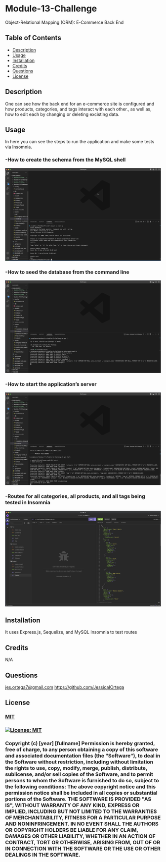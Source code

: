 # Module-13-Challenge
Object-Relational Mapping (ORM): E-Commerce Back End

  ## Table of Contents
  - [Description](#Description)
  - [Usage](#Usage)
  - [Installation](#Installation)
  - [Credits](#Credits)
  - [Questions](#Questions)
  - [License](#License)

  ## Description
  
  One can see how the back end for an e-commerce site is configured and how products, categories, and tags interact with each other., as well as, how to edit each by changing or deleting excisting data.
  
  ## Usage
  In here you can see the steps to run the application and make some tests via Insomnia.

### -How to create the schema from the MySQL shell
  ![Creating Schema screenshot](assets/CREATE_SCHEMA.png)

### -How to seed the database from the command line
  ![Seeding the database screenshot](assets/SEEDS_FROMDB.png)

### -How to start the application’s server
![Starting app screenshot](assets/START_APP.png)

### -Routes for all categories, all products, and all tags being tested in Insomnia
![Alt text](assets/INSOMNIA_TESTS.png)

  ## Installation
  It uses Express.js, Sequelize, and MySQL
  Insomnia to test routes

  ## Credits
  N/A

  ## Questions
  jes.ortega7@gmail.com
  https://github.com/JessicaIOrtega

  ## License
  ### [MIT](https://choosealicense.com/licenses/mit/)
  ### [![License: MIT](https://img.shields.io/badge/License-MIT-yellow.svg)](https://opensource.org/licenses/MIT)
  
  ### Copyright (c) [year] [fullname]    Permission is hereby granted, free of charge, to any person obtaining a copy of this software and associated documentation files (the "Software"), to deal in the Software without restriction, including without limitation the rights to use, copy, modify, merge, publish, distribute, sublicense, and/or sell copies of the Software, and to permit persons to whom the Software is furnished to do so, subject to the following conditions: The above copyright notice and this permission notice shall be included in all copies or substantial portions of the Software. THE SOFTWARE IS PROVIDED "AS IS", WITHOUT WARRANTY OF ANY KIND, EXPRESS OR IMPLIED, INCLUDING BUT NOT LIMITED TO THE WARRANTIES OF MERCHANTABILITY, FITNESS FOR A PARTICULAR PURPOSE AND NONINFRINGEMENT. IN NO EVENT SHALL THE AUTHORS OR COPYRIGHT HOLDERS BE LIABLE FOR ANY CLAIM, DAMAGES OR OTHER LIABILITY, WHETHER IN AN ACTION OF CONTRACT, TORT OR OTHERWISE, ARISING FROM, OUT OF OR IN CONNECTION WITH THE SOFTWARE OR THE USE OR OTHER DEALINGS IN THE SOFTWARE.
